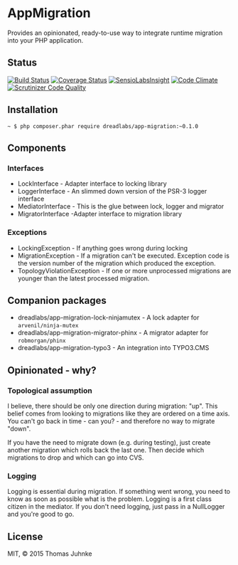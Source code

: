# AppMigration

Provides an opinionated, ready-to-use way to integrate runtime migration into your 
PHP application.

## Status

[![Build Status](https://travis-ci.org/DreadLabs/app-migration.svg?branch=master)](https://travis-ci.org/DreadLabs/app-migration)
[![Coverage Status](https://coveralls.io/repos/DreadLabs/app-migration/badge.svg?branch=master&service=github)](https://coveralls.io/github/DreadLabs/app-migration?branch=master)
[![SensioLabsInsight](https://insight.sensiolabs.com/projects/312ef624-c317-41c7-859d-bdd270c8b3b4/mini.png)](https://insight.sensiolabs.com/projects/312ef624-c317-41c7-859d-bdd270c8b3b4)
[![Code Climate](https://codeclimate.com/github/DreadLabs/app-migration/badges/gpa.svg)](https://codeclimate.com/github/DreadLabs/app-migration)
[![Scrutinizer Code Quality](https://scrutinizer-ci.com/g/DreadLabs/app-migration/badges/quality-score.png?b=master)](https://scrutinizer-ci.com/g/DreadLabs/app-migration/?branch=master)

## Installation

    ~ $ php composer.phar require dreadlabs/app-migration:~0.1.0

## Components

### Interfaces

-  LockInterface - Adapter interface to locking library
-  LoggerInterface - An slimmed down version of the PSR-3 logger interface
-  MediatorInterface - This is the glue between lock, logger and migrator
-  MigratorInterface -Adapter interface to migration library

### Exceptions

-  LockingException - If anything goes wrong during locking
-  MigrationException - If a migration can't be executed. Exception code is the version 
   number of the migration which produced the exception.
-  TopologyViolationException - If one or more unprocessed migrations are younger than 
   the latest processed migration.
   
## Companion packages

-  dreadlabs/app-migration-lock-ninjamutex - A lock adapter for `arvenil/ninja-mutex`
-  dreadlabs/app-migration-migrator-phinx - A migrator adapter for `robmorgan/phinx`
-  dreadlabs/app-migration-typo3 - An integration into TYPO3.CMS

## Opinionated - why?

### Topological assumption

I believe, there should be only one direction during migration: "up". This belief comes
from looking to migrations like they are ordered on a time axis. You can't go back in 
time - can you? - and therefore no way to migrate "down".

If you have the need to migrate down (e.g. during testing), just create another 
migration which rolls back the last one. Then decide which migrations to drop and which 
can go  into CVS.

### Logging

Logging is essential during migration. If something went wrong, you need to know as 
soon as possible what is the problem. Logging is a first class citizen in the mediator. 
If you don't need logging, just pass in a NullLogger and you're good to go. 

## License

MIT, © 2015 Thomas Juhnke
